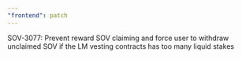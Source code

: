 ```yaml
---
"frontend": patch
---
```


SOV-3077: Prevent reward SOV claiming and force user to withdraw unclaimed SOV if the LM vesting contracts has too many liquid stakes
